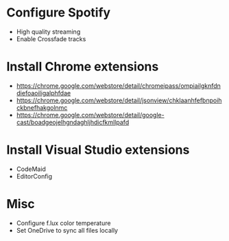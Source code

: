 # Configure Spotify

- High quality streaming
- Enable Crossfade tracks

# Install Chrome extensions

- https://chrome.google.com/webstore/detail/chromeipass/ompiailgknfdndiefoaoiligalphfdae
- https://chrome.google.com/webstore/detail/jsonview/chklaanhfefbnpoihckbnefhakgolnmc
- https://chrome.google.com/webstore/detail/google-cast/boadgeojelhgndaghljhdicfkmllpafd

# Install Visual Studio extensions

- CodeMaid
- EditorConfig

# Misc

- Configure f.lux color temperature
- Set OneDrive to sync all files locally
